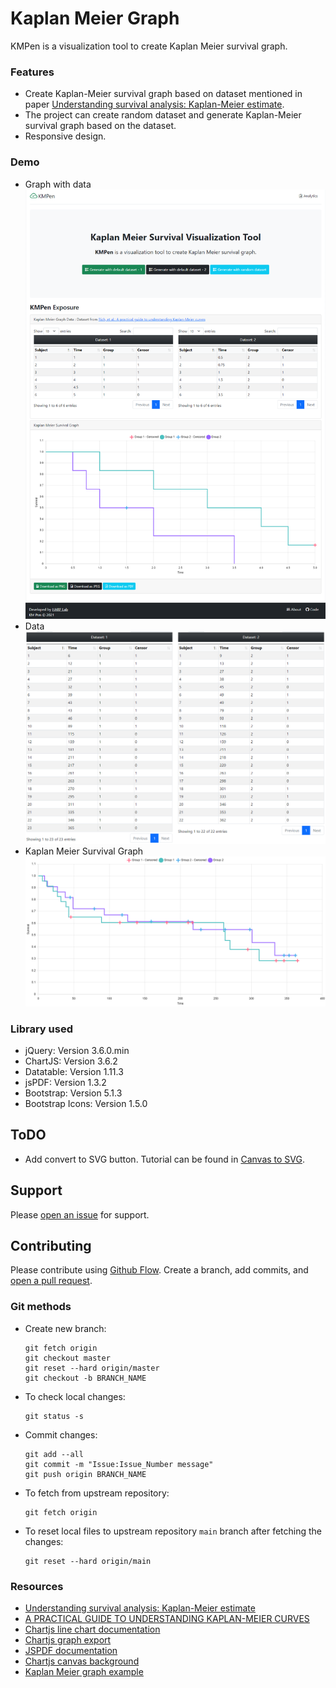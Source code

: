 # Kaplan Meier Graph

KMPen is a visualization tool to create Kaplan Meier survival graph.

### Features
- Create Kaplan-Meier survival graph based on dataset mentioned in paper [Understanding survival analysis: Kaplan-Meier estimate](https://www.ncbi.nlm.nih.gov/pmc/articles/PMC3059453/).
- The project can create random dataset and generate Kaplan-Meier survival graph based on the dataset.
- Responsive design.

### Demo

- Graph with data
  ![Full Page](screenshots_basic_km_plots/full.png)
- Data
  ![data](screenshots_basic_km_plots/data.png)
- Kaplan Meier Survival Graph
  ![Full Page](screenshots_basic_km_plots/km_graph.png)

### Library used
- jQuery: Version 3.6.0.min
- ChartJS: Version 3.6.2
- Datatable: Version 1.11.3
- jsPDF: Version 1.3.2
- Bootstrap: Version 5.1.3
- Bootstrap Icons: Version 1.5.0

## ToDO
- Add convert to SVG button. Tutorial can be found in [Canvas to SVG](https://editor.p5js.org/jeffThompson/sketches/9UBWBj32R).

## Support

Please [open an issue](https://github.com/arsho/kmpen/issues/new) for support.

## Contributing

Please contribute using [Github Flow](https://guides.github.com/introduction/flow/). Create a branch, add commits, and [open a pull request](https://github.com/arsho/kids_math/compare/).

### Git methods
- Create new branch:
    ```
    git fetch origin
    git checkout master
    git reset --hard origin/master
    git checkout -b BRANCH_NAME
    ```    
- To check local changes:
    ```
    git status -s
    ```
- Commit changes:
    ```
    git add --all
    git commit -m "Issue:Issue_Number message"
    git push origin BRANCH_NAME
    ```    
- To fetch from upstream repository:
    ```
    git fetch origin
    ```
- To reset local files to upstream repository `main` branch after fetching the changes:
    ```
    git reset --hard origin/main
    ```

### Resources
- [Understanding survival analysis: Kaplan-Meier estimate](https://www.ncbi.nlm.nih.gov/pmc/articles/PMC3059453/)
- [A PRACTICAL GUIDE TO UNDERSTANDING KAPLAN-MEIER CURVES](https://www.ncbi.nlm.nih.gov/pmc/articles/PMC3932959/)
- [Chartjs line chart documentation](https://www.chartjs.org/docs/3.6.2/charts/line.html)
- [Chartjs graph export](https://www.chartjs.org/docs/3.6.2/developers/api.html#tobase64image-type-quality)
- [JSPDF documentation](https://github.com/matb/jsPDF)
- [Chartjs canvas background](https://www.chartjs.org/docs/3.6.2/configuration/canvas-background.html)
- [Kaplan Meier graph example](https://canvasxpress.org/examples/kaplan-meier-1.html)